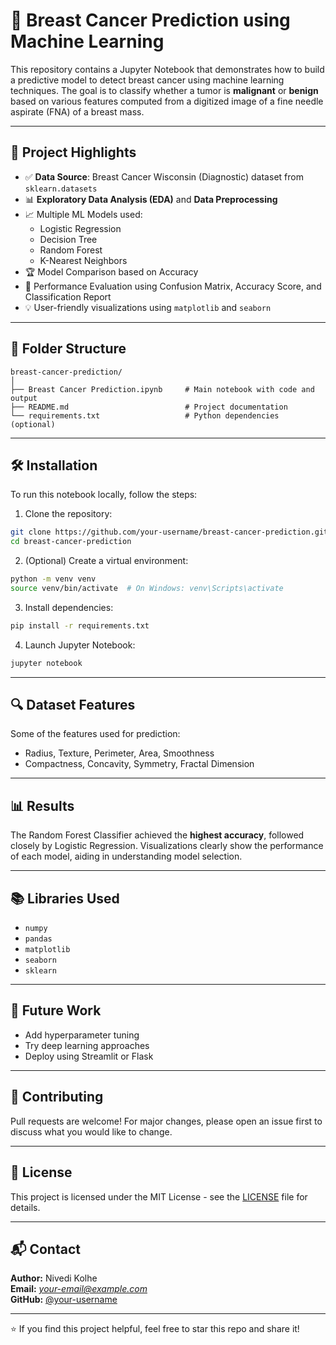 # 🧠 Breast Cancer Prediction using Machine Learning

This repository contains a Jupyter Notebook that demonstrates how to build a predictive model to detect breast cancer using machine learning techniques. The goal is to classify whether a tumor is **malignant** or **benign** based on various features computed from a digitized image of a fine needle aspirate (FNA) of a breast mass.

---

## 📌 Project Highlights

- ✅ **Data Source**: Breast Cancer Wisconsin (Diagnostic) dataset from `sklearn.datasets`
- 📊 **Exploratory Data Analysis (EDA)** and **Data Preprocessing**
- 📈 Multiple ML Models used: 
  - Logistic Regression
  - Decision Tree
  - Random Forest
  - K-Nearest Neighbors
- 🏆 Model Comparison based on Accuracy
- 🧪 Performance Evaluation using Confusion Matrix, Accuracy Score, and Classification Report
- 💡 User-friendly visualizations using `matplotlib` and `seaborn`

---

## 📁 Folder Structure

```
breast-cancer-prediction/
│
├── Breast Cancer Prediction.ipynb     # Main notebook with code and output
├── README.md                          # Project documentation
└── requirements.txt                   # Python dependencies (optional)
```

---

## 🛠️ Installation

To run this notebook locally, follow the steps:

1. Clone the repository:

```bash
git clone https://github.com/your-username/breast-cancer-prediction.git
cd breast-cancer-prediction
```

2. (Optional) Create a virtual environment:

```bash
python -m venv venv
source venv/bin/activate  # On Windows: venv\Scripts\activate
```

3. Install dependencies:

```bash
pip install -r requirements.txt
```

4. Launch Jupyter Notebook:

```bash
jupyter notebook
```

---

## 🔍 Dataset Features

Some of the features used for prediction:

- Radius, Texture, Perimeter, Area, Smoothness
- Compactness, Concavity, Symmetry, Fractal Dimension

---

## 📊 Results

The Random Forest Classifier achieved the **highest accuracy**, followed closely by Logistic Regression. Visualizations clearly show the performance of each model, aiding in understanding model selection.

---

## 📚 Libraries Used

- `numpy`
- `pandas`
- `matplotlib`
- `seaborn`
- `sklearn`

---

## 🚀 Future Work

- Add hyperparameter tuning
- Try deep learning approaches
- Deploy using Streamlit or Flask

---

## 🙌 Contributing

Pull requests are welcome! For major changes, please open an issue first to discuss what you would like to change.

---

## 📃 License

This project is licensed under the MIT License - see the [LICENSE](LICENSE) file for details.

---

## 📬 Contact

**Author:** Nivedi Kolhe  
**Email:** *your-email@example.com*  
**GitHub:** [@your-username](https://github.com/your-username)

---

⭐ If you find this project helpful, feel free to star this repo and share it!